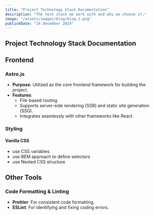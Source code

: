 ```yaml
---
title: "Project Technology Stack Documentation"
description: "The tech stack we work with and why we choose it."
image: "/assets/images/blog/blog-1.png"
publishDate: "24 December 2024"
---
```


## Project Technology Stack Documentation

## Frontend

### Astro.js

- **Purpose**: Utilized as the core frontend framework for building the project.
- **Features**:
  - File-based routing.
  - Supports server-side rendering (SSR) and static site generation (SSG).
  - Integrates seamlessly with other frameworks like React.

### Styling

#### Vanilla CSS

- use CSS variables
- use BEM approach to define selectors
- use Nested CSS structure

## Other Tools

### Code Formatting & Linting

- **Prettier**: For consistent code formatting.
- **ESLint**: For identifying and fixing coding errors.
